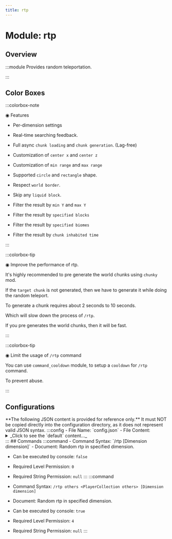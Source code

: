 ```yaml
---
title: rtp
---
```



# Module: rtp

## Overview
:::module
  Provides random teleportation.


:::
## Color Boxes

:::colorbox-note

  ◉ Features
  
  - Per-dimension settings
  
  - Real-time searching feedback.
  
  - Full async `chunk loading` and `chunk generation`. (Lag-free)
  
  - Customization of `center x` and `center z`
  
  - Customization of `min range` and `max range`
  
  - Supported `circle` and `rectangle` shape.
  
  - Respect `world border`.
  
  - Skip any `liquid block`.
  
  - Filter the result by `min Y` and `max Y`
  
  - Filter the result by `specified blocks`
  
  - Filter the result by `specified biomes`
  
  - Filter the result by `chunk inhabited time`


:::

:::colorbox-tip

  ◉ Improve the performance of rtp.
  
  It's highly recommended to pre generate the world chunks using `chunky` mod.
  
  If the `target chunk` is not generated, then we have to generate it while doing the random teleport.
  
  To generate a chunk requires about 2 seconds to 10 seconds.
  
  Which will slow down the process of `/rtp`.
  
  If you pre generates the world chunks, then it will be fast.


:::

:::colorbox-tip

  ◉ Limit the usage of `/rtp` command
  
  You can use `command_cooldown` module, to setup a `cooldown` for `/rtp` command.
  
  To prevent abuse.


:::

## Configurations
<Admonition type="warning" icon="" title="">
**The following JSON content is provided for reference only.**
It must NOT be copied directly into the configuration directory, as it does not represent valid JSON syntax.
</Admonition>
:::config
- File Name: `config.json`
- File Content: 
<details>

<summary>_Click to see the `default` content..._</summary>

```json showLineNumbers title="config/fuji/modules/rtp/config.json"
{
  /* Define `rtp` setup for each `dimension`. */
  "dimensions": {
    "settings": [
      {
        "enable": true
        /* The `target dimension` of this setup. */,
        "dimension": "minecraft:overworld"
        /* The `center x` used as the `origin` for `rtp`. */,
        "center_x": 0
        /* See `centerX`. */,
        "center_z": 0
        /* Use `circle` shape or `rectangle` shape for `rtp`? */,
        "circle": false
        /* The `relative x/z distance` is ranged `(minRange, maxRange]`. */,
        "min_range": 1000
        /* See `minRange`. */,
        "max_range": 5000
        /* The `relative y distance` is ranged `(minY, maxY]`. */,
        "min_y": -64
        /* See `minY`. */,
        "max_y": 320
        /* Max try times before aborting a `rtp` request. */,
        "max_try_times": 16,
        "async_chunk_loading_timeout_ticks": 200,
        "chunk_inhabited_time_lower_than_ticks": 6000,
        "biomes": {
          "skip": [
            "minecraft:deep_cold_ocean",
            "minecraft:cold_ocean",
            "minecraft:frozen_ocean",
            "minecraft:deep_frozen_ocean",
            "minecraft:ocean",
            "minecraft:deep_ocean",
            "minecraft:lukewarm_ocean",
            "minecraft:warm_ocean",
            "minecraft:deep_lukewarm_ocean"
          ],
          "only_accept_biomes_mode": {
            "enable": false,
            "accept": [
              "minecraft:mushroom_fields",
              "minecraft:plains"
            ]
          }
        },
        "blocks": {
          "skip": [
            "minecraft:magma_block",
            "minecraft:cactus",
            "minecraft:void_air",
            "minecraft:powder_snow",
            "minecraft:sweet_berry_bush",
            "minecraft:campfire",
            "minecraft:fire"
          ]
        }
      },
      {
        "enable": true
        /* The `target dimension` of this setup. */,
        "dimension": "minecraft:the_nether"
        /* The `center x` used as the `origin` for `rtp`. */,
        "center_x": 0
        /* See `centerX`. */,
        "center_z": 0
        /* Use `circle` shape or `rectangle` shape for `rtp`? */,
        "circle": false
        /* The `relative x/z distance` is ranged `(minRange, maxRange]`. */,
        "min_range": 1000
        /* See `minRange`. */,
        "max_range": 5000
        /* The `relative y distance` is ranged `(minY, maxY]`. */,
        "min_y": 0
        /* See `minY`. */,
        "max_y": 128
        /* Max try times before aborting a `rtp` request. */,
        "max_try_times": 16,
        "async_chunk_loading_timeout_ticks": 200,
        "chunk_inhabited_time_lower_than_ticks": 6000,
        "biomes": {
          "skip": [
            "minecraft:deep_cold_ocean",
            "minecraft:cold_ocean",
            "minecraft:frozen_ocean",
            "minecraft:deep_frozen_ocean",
            "minecraft:ocean",
            "minecraft:deep_ocean",
            "minecraft:lukewarm_ocean",
            "minecraft:warm_ocean",
            "minecraft:deep_lukewarm_ocean"
          ],
          "only_accept_biomes_mode": {
            "enable": false,
            "accept": [
              "minecraft:mushroom_fields",
              "minecraft:plains"
            ]
          }
        },
        "blocks": {
          "skip": [
            "minecraft:magma_block",
            "minecraft:cactus",
            "minecraft:void_air",
            "minecraft:powder_snow",
            "minecraft:sweet_berry_bush",
            "minecraft:campfire",
            "minecraft:fire"
          ]
        }
      },
      {
        "enable": true
        /* The `target dimension` of this setup. */,
        "dimension": "minecraft:the_end"
        /* The `center x` used as the `origin` for `rtp`. */,
        "center_x": 0
        /* See `centerX`. */,
        "center_z": 0
        /* Use `circle` shape or `rectangle` shape for `rtp`? */,
        "circle": false
        /* The `relative x/z distance` is ranged `(minRange, maxRange]`. */,
        "min_range": 1000
        /* See `minRange`. */,
        "max_range": 5000
        /* The `relative y distance` is ranged `(minY, maxY]`. */,
        "min_y": 0
        /* See `minY`. */,
        "max_y": 256
        /* Max try times before aborting a `rtp` request. */,
        "max_try_times": 16,
        "async_chunk_loading_timeout_ticks": 200,
        "chunk_inhabited_time_lower_than_ticks": 6000,
        "biomes": {
          "skip": [
            "minecraft:deep_cold_ocean",
            "minecraft:cold_ocean",
            "minecraft:frozen_ocean",
            "minecraft:deep_frozen_ocean",
            "minecraft:ocean",
            "minecraft:deep_ocean",
            "minecraft:lukewarm_ocean",
            "minecraft:warm_ocean",
            "minecraft:deep_lukewarm_ocean"
          ],
          "only_accept_biomes_mode": {
            "enable": false,
            "accept": [
              "minecraft:mushroom_fields",
              "minecraft:plains"
            ]
          }
        },
        "blocks": {
          "skip": [
            "minecraft:magma_block",
            "minecraft:cactus",
            "minecraft:void_air",
            "minecraft:powder_snow",
            "minecraft:sweet_berry_bush",
            "minecraft:campfire",
            "minecraft:fire"
          ]
        }
      },
      {
        "enable": true
        /* The `target dimension` of this setup. */,
        "dimension": "fuji:overworld"
        /* The `center x` used as the `origin` for `rtp`. */,
        "center_x": 0
        /* See `centerX`. */,
        "center_z": 0
        /* Use `circle` shape or `rectangle` shape for `rtp`? */,
        "circle": false
        /* The `relative x/z distance` is ranged `(minRange, maxRange]`. */,
        "min_range": 1000
        /* See `minRange`. */,
        "max_range": 5000
        /* The `relative y distance` is ranged `(minY, maxY]`. */,
        "min_y": -64
        /* See `minY`. */,
        "max_y": 320
        /* Max try times before aborting a `rtp` request. */,
        "max_try_times": 16,
        "async_chunk_loading_timeout_ticks": 200,
        "chunk_inhabited_time_lower_than_ticks": 6000,
        "biomes": {
          "skip": [
            "minecraft:deep_cold_ocean",
            "minecraft:cold_ocean",
            "minecraft:frozen_ocean",
            "minecraft:deep_frozen_ocean",
            "minecraft:ocean",
            "minecraft:deep_ocean",
            "minecraft:lukewarm_ocean",
            "minecraft:warm_ocean",
            "minecraft:deep_lukewarm_ocean"
          ],
          "only_accept_biomes_mode": {
            "enable": false,
            "accept": [
              "minecraft:mushroom_fields",
              "minecraft:plains"
            ]
          }
        },
        "blocks": {
          "skip": [
            "minecraft:magma_block",
            "minecraft:cactus",
            "minecraft:void_air",
            "minecraft:powder_snow",
            "minecraft:sweet_berry_bush",
            "minecraft:campfire",
            "minecraft:fire"
          ]
        }
      },
      {
        "enable": true
        /* The `target dimension` of this setup. */,
        "dimension": "fuji:the_nether"
        /* The `center x` used as the `origin` for `rtp`. */,
        "center_x": 0
        /* See `centerX`. */,
        "center_z": 0
        /* Use `circle` shape or `rectangle` shape for `rtp`? */,
        "circle": false
        /* The `relative x/z distance` is ranged `(minRange, maxRange]`. */,
        "min_range": 1000
        /* See `minRange`. */,
        "max_range": 5000
        /* The `relative y distance` is ranged `(minY, maxY]`. */,
        "min_y": 0
        /* See `minY`. */,
        "max_y": 128
        /* Max try times before aborting a `rtp` request. */,
        "max_try_times": 16,
        "async_chunk_loading_timeout_ticks": 200,
        "chunk_inhabited_time_lower_than_ticks": 6000,
        "biomes": {
          "skip": [
            "minecraft:deep_cold_ocean",
            "minecraft:cold_ocean",
            "minecraft:frozen_ocean",
            "minecraft:deep_frozen_ocean",
            "minecraft:ocean",
            "minecraft:deep_ocean",
            "minecraft:lukewarm_ocean",
            "minecraft:warm_ocean",
            "minecraft:deep_lukewarm_ocean"
          ],
          "only_accept_biomes_mode": {
            "enable": false,
            "accept": [
              "minecraft:mushroom_fields",
              "minecraft:plains"
            ]
          }
        },
        "blocks": {
          "skip": [
            "minecraft:magma_block",
            "minecraft:cactus",
            "minecraft:void_air",
            "minecraft:powder_snow",
            "minecraft:sweet_berry_bush",
            "minecraft:campfire",
            "minecraft:fire"
          ]
        }
      },
      {
        "enable": true
        /* The `target dimension` of this setup. */,
        "dimension": "fuji:the_end"
        /* The `center x` used as the `origin` for `rtp`. */,
        "center_x": 0
        /* See `centerX`. */,
        "center_z": 0
        /* Use `circle` shape or `rectangle` shape for `rtp`? */,
        "circle": false
        /* The `relative x/z distance` is ranged `(minRange, maxRange]`. */,
        "min_range": 0
        /* See `minRange`. */,
        "max_range": 48
        /* The `relative y distance` is ranged `(minY, maxY]`. */,
        "min_y": 0
        /* See `minY`. */,
        "max_y": 256
        /* Max try times before aborting a `rtp` request. */,
        "max_try_times": 16,
        "async_chunk_loading_timeout_ticks": 200,
        "chunk_inhabited_time_lower_than_ticks": 6000,
        "biomes": {
          "skip": [
            "minecraft:deep_cold_ocean",
            "minecraft:cold_ocean",
            "minecraft:frozen_ocean",
            "minecraft:deep_frozen_ocean",
            "minecraft:ocean",
            "minecraft:deep_ocean",
            "minecraft:lukewarm_ocean",
            "minecraft:warm_ocean",
            "minecraft:deep_lukewarm_ocean"
          ],
          "only_accept_biomes_mode": {
            "enable": false,
            "accept": [
              "minecraft:mushroom_fields",
              "minecraft:plains"
            ]
          }
        },
        "blocks": {
          "skip": [
            "minecraft:magma_block",
            "minecraft:cactus",
            "minecraft:void_air",
            "minecraft:powder_snow",
            "minecraft:sweet_berry_bush",
            "minecraft:campfire",
            "minecraft:fire"
          ]
        }
      }
    ]
  }
}
```
</details>
:::
## Commands
:::command
- Command Syntax: `/rtp [Dimension dimension]`
- Document:   Random rtp in specified dimension.


- Can be executed by console: `false`
- Required Level Permission: `0`
- Required String Permission: `null`
:::
:::command
- Command Syntax: `/rtp others <PlayerCollection others> [Dimension dimension]`
- Document:   Random rtp in specified dimension.


- Can be executed by console: `true`
- Required Level Permission: `4`
- Required String Permission: `null`
:::

